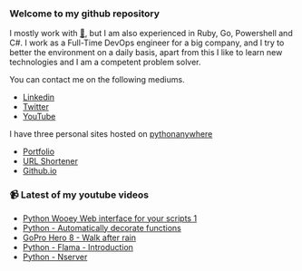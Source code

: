 ### Welcome to my github repository

I mostly work with [:snake:](https://www.python.org/), but I am also experienced in Ruby, Go, Powershell and C#. I work as a Full-Time DevOps engineer for a big company, and I try to better the environment on a daily basis, apart from this I like to learn new technologies and I am a competent problem solver.

You can contact me on the following mediums.
- [Linkedin](https://www.linkedin.com/in/r3ap3rpy)
- [Twitter](https://twitter.com/r3ap3rpy)
- [YouTube](https://www.youtube.com/channel/UC1qkMXH8d2I9DDAtBSeEHqg)

I have three personal sites hosted on [pythonanywhere](https://www.pythonanywhere.com/)
- [Portfolio](http://r3ap3rpy.pythonanywhere.com/)
- [URL Shortener](http://shortenpy.pythonanywhere.com/)
- [Github.io](https://r3ap3rpy.github.io/)

### :video_camera: Latest of my youtube videos
<!-- YOUTUBE:START -->
- [Python   Wooey   Web interface for your scripts 1](https://www.youtube.com/watch?v=IV2x1eNp8rg)
- [Python - Automatically decorate functions](https://www.youtube.com/watch?v=RXK7kwAxiwo)
- [GoPro Hero 8 - Walk after rain](https://www.youtube.com/watch?v=RAvIBDW-yjQ)
- [Python - Flama - Introduction](https://www.youtube.com/watch?v=s4fihVGXUhM)
- [Python - Nserver](https://www.youtube.com/watch?v=QQnhGdqd4R4)
<!-- YOUTUBE:END -->

